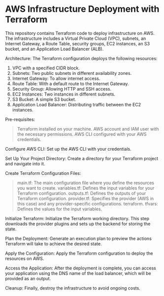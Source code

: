 # AWS Infrastructure Deployment with Terraform

This repository contains Terraform code to deploy infrastructure on AWS. The infrastructure includes a Virtual Private Cloud (VPC), subnets, an Internet Gateway, a Route Table, security groups, EC2 instances, an S3 bucket, and an Application Load Balancer (ALB).

Architecture:
The Terraform configuration deploys the following resources:

1. VPC with a specified CIDR block.
2. Subnets: Two public subnets in different availability zones.
3. Internet Gateway: To allow internet access.
4. Route Table: With a default route to the Internet Gateway.
5. Security Group: Allowing HTTP and SSH access.
6. EC2 Instances: Two instances in different subnets.
7. S3 Bucket: A simple S3 bucket.
8. Application Load Balancer: Distributing traffic between the EC2 instances.

Pre-requisites:
> Terraform installed on your machine.
> AWS account and IAM user with the necessary permissions.
> AWS CLI configured with your AWS credentials.

Configure AWS CLI:
  Set up the AWS CLI with your credentials.

Set Up Your Project Directory:
  Create a directory for your Terraform project and navigate into it.

Create Terraform Configuration Files:
 > main.tf: The main configuration file where you define the resources you want to create.
 > variables.tf: Defines the input variables for your Terraform configuration.
 > outputs.tf: Defines the outputs of your Terraform configuration.
 > provider.tf: Specifies the provider (AWS in this case) and any provider-specific configurations.
 > terraform. tfvars: Defines the values for the input variables.

Initialize Terraform:
  Initialize the Terraform working directory. This step downloads the provider plugins and sets up the backend for storing the state.

Plan the Deployment:
  Generate an execution plan to preview the actions Terraform will take to achieve the desired state.

Apply the Configuration:
  Apply the Terraform configuration to deploy the resources on AWS.

Access the Application:
  After the deployment is complete, you can access your application using the DNS name of the load balancer, which will be provided as an output.

Cleanup:
  Finally, destroy the infrastructure to avoid ongoing costs.



